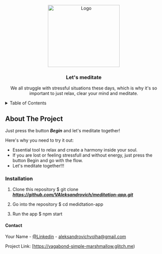 
<!-- PROJECT LOGO -->
<br />
<div align="center">
  <a href="https://vagabond-simple-marshmallow.glitch.me">
    <img src="https://images.unsplash.com/photo-1593811167562-9cef47bfc4d7?auto=format&fit=crop&q=60&w=900&ixlib=rb-4.0.3&ixid=M3wxMjA3fDB8MHxzZWFyY2h8Nnx8bWVkaXRhdGlvbnxlbnwwfHwwfHx8MA%3D%3D" alt="Logo" width="230" height="200">
  </a>

  <h3 align="center"> Let's meditate </h3>

  <p align="center">
 We all struggle with stressful situations these days, which is why it's so important to just relax, clear your mind and meditate.  
    <br /> 
  </p>
</div>


<!-- TABLE OF CONTENTS -->
<details>
  <summary>Table of Contents</summary>
  <ol>
    <li>
      <a href="#about-the-project">About The Project</a>
    </li>
    <li><a href="#installation">Installation</a></li>
    <li><a href="#contact">Contact</a></li>
  </ol>
</details>


<!-- ABOUT THE PROJECT -->
## About The Project

Just press the button ***Begin*** and let's meditate together!

Here's why you need to try it out:
* Essential tool to relax and create a harmony inside your soul.
* If you are lost or feeling stressfull and without energy, just press the button Begin and go with the flow.
* Let's meditate together!!!



### Installation

1. Clone this repository
$ git clone ***https://github.com/VAleksandrovich/meditation-app.git***

2. Go into the repository
$ cd medidtation-app

3. Run the app
$ npm start


<!-- CONTACT -->

#### Contact

Your Name - [@Linkedin](https://www.linkedin.com/in/volha-aleksandrovich-449831266/) - aleksandrovichvolha@gmail.com

Project Link: [https://vagabond-simple-marshmallow.glitch.me)









